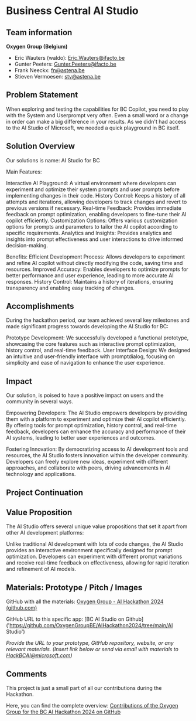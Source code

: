 # Business Central AI Studio

## Team information  

**Oxygen Group (Belgium)**

- Eric Wauters (waldo): Eric.Wauters@ifacto.be
- Gunter Peeters: Gunter.Peeters@ifacto.be
- Frank Neeckx: fn@astena.be
- Stieven Vermoesen: stv@astena.be

## Problem Statement
When exploring and testing the capabilities for BC Copilot, you need to play with the System and Userprompt very often.
Even a small word or a change in order can make a big difference in your results.
As we didn't had access to the AI Studio of Microsoft, we needed a quick playground in BC itself.

## Solution Overview
Our solutions is name: 
AI Studio for BC

Main Features:

Interactive AI Playground: A virtual environment where developers can experiment and optimize their system prompts and user prompts before implementing changes in their code.
History Control: Keeps a history of all attempts and iterations, allowing developers to track changes and revert to previous versions if necessary.
Real-time Feedback: Provides immediate feedback on prompt optimization, enabling developers to fine-tune their AI copilot efficiently.
Customization Options: Offers various customization options for prompts and parameters to tailor the AI copilot according to specific requirements.
Analytics and Insights: Provides analytics and insights into prompt effectiveness and user interactions to drive informed decision-making.

Benefits:
Efficient Development Process: Allows developers to experiment and refine AI copilot without directly modifying the code, saving time and resources.
Improved Accuracy: Enables developers to optimize prompts for better performance and user experience, leading to more accurate AI responses.
History Control: Maintains a history of iterations, ensuring transparency and enabling easy tracking of changes.


## Accomplishments
During the hackathon period, our team achieved several key milestones and made significant progress towards developing the AI Studio for BC:

Prototype Development: We successfully developed a functional prototype, showcasing the core features such as interactive prompt optimization, history control, and real-time feedback.
User Interface Design: We designed an intuitive and user-friendly interface with promptdialog, focusing on simplicity and ease of navigation to enhance the user experience.

## Impact 
Our solution, is poised to have a positive impact on users and the community in several ways.

Empowering Developers: The AI Studio empowers developers by providing them with a platform to experiment and optimize their AI copilot efficiently. By offering tools for prompt optimization, history control, and real-time feedback, developers can enhance the accuracy and performance of their AI systems, leading to better user experiences and outcomes.

Fostering Innovation: By democratizing access to AI development tools and resources, the AI Studio fosters innovation within the developer community. Developers can freely explore new ideas, experiment with different approaches, and collaborate with peers, driving advancements in AI technology and applications.

## Project Continuation


## Value Proposition 
The AI Studio offers several unique value propositions that set it apart from other AI development platforms:

Unlike traditional AI development with lots of code changes, the AI Studio provides an interactive environment specifically designed for prompt optimization. Developers can experiment with different prompt variations and receive real-time feedback on effectiveness, allowing for rapid iteration and refinement of AI models.

## Materials: Prototype / Pitch / Images 

GitHub with all the materials: [Oxygen Group - AI Hackathon 2024 (github.com)](https://github.com/OxygenGroupBE/AIHackathon2024)

GitHub URL to this specific app: [BC AI Studio on Github]('https://github.com/OxygenGroupBE/AIHackathon2024/tree/main/AI Studio')

*Provide the URL to your prototype, GitHub repository, website, or any relevant materials.* 
*(Insert link below or send via email with materials to HackBCAI@microsoft.com)* 

## Comments

This project is just a small part of all our contributions during the Hackathon.  

Here, you can find the complete overview:  [Contributions of the Oxygen Group for the BC AI Hackathon 2024 on GitHub](https://github.com/OxygenGroupBE/AIHackathon2024/blob/main/ReadMe.md)